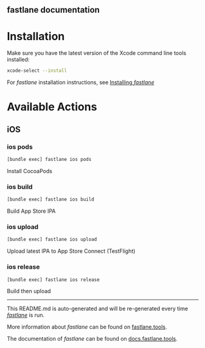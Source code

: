 fastlane documentation
----

# Installation

Make sure you have the latest version of the Xcode command line tools installed:

```sh
xcode-select --install
```

For _fastlane_ installation instructions, see [Installing _fastlane_](https://docs.fastlane.tools/#installing-fastlane)

# Available Actions

## iOS

### ios pods

```sh
[bundle exec] fastlane ios pods
```

Install CocoaPods

### ios build

```sh
[bundle exec] fastlane ios build
```

Build App Store IPA

### ios upload

```sh
[bundle exec] fastlane ios upload
```

Upload latest IPA to App Store Connect (TestFlight)

### ios release

```sh
[bundle exec] fastlane ios release
```

Build then upload

----

This README.md is auto-generated and will be re-generated every time [_fastlane_](https://fastlane.tools) is run.

More information about _fastlane_ can be found on [fastlane.tools](https://fastlane.tools).

The documentation of _fastlane_ can be found on [docs.fastlane.tools](https://docs.fastlane.tools).

